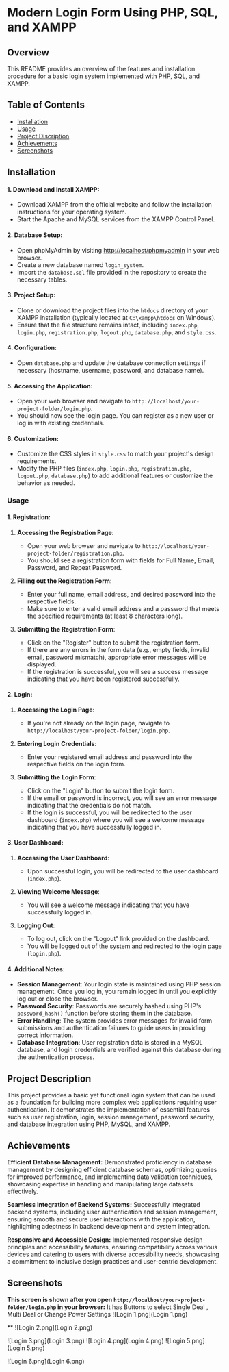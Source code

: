 # Modern Login Form Using PHP, SQL, and XAMPP
## Overview
This README provides an overview of the features and installation procedure for a basic login system implemented with PHP, SQL, and XAMPP.


## Table of Contents

- [Installation](#Installation)
- [Usage](#Usage)
- [Project Discription](#Project-Description)
- [Achievements](#Achievements)
- [Screenshots](#Screenshots)

## Installation
#### 1. Download and Install XAMPP:
   - Download XAMPP from the official website and follow the installation instructions for your operating system.
   - Start the Apache and MySQL services from the XAMPP Control Panel.

#### 2. Database Setup:
   - Open phpMyAdmin by visiting [http://localhost/phpmyadmin](http://localhost/phpmyadmin) in your web browser. 
   - Create a new database named `login_system`.
   - Import the `database.sql` file provided in the repository to create the necessary tables.

#### 3. Project Setup:
   - Clone or download the project files into the `htdocs` directory of your XAMPP installation (typically located at `C:\xampp\htdocs` on Windows).
   - Ensure that the file structure remains intact, including `index.php`, `login.php`, `registration.php`, `logout.php`, `database.php`, and `style.css`.

#### 4. Configuration:
   - Open `database.php` and update the database connection settings if necessary (hostname, username, password, and database name).

#### 5. Accessing the Application:
   - Open your web browser and navigate to `http://localhost/your-project-folder/login.php`.
   - You should now see the login page. You can register as a new user or log in with existing credentials.

#### 6. Customization:
   - Customize the CSS styles in `style.css` to match your project's design requirements.
   - Modify the PHP files (`index.php`, `login.php`, `registration.php`, `logout.php`, `database.php`) to add additional features or customize the behavior as needed.

### Usage 

#### 1. Registration:

1. **Accessing the Registration Page**:
   - Open your web browser and navigate to `http://localhost/your-project-folder/registration.php`.
   - You should see a registration form with fields for Full Name, Email, Password, and Repeat Password.

2. **Filling out the Registration Form**:
   - Enter your full name, email address, and desired password into the respective fields.
   - Make sure to enter a valid email address and a password that meets the specified requirements (at least 8 characters long).

3. **Submitting the Registration Form**:
   - Click on the "Register" button to submit the registration form.
   - If there are any errors in the form data (e.g., empty fields, invalid email, password mismatch), appropriate error messages will be displayed.
   - If the registration is successful, you will see a success message indicating that you have been registered successfully.

#### 2. Login:

1. **Accessing the Login Page**:
   - If you're not already on the login page, navigate to `http://localhost/your-project-folder/login.php`.

2. **Entering Login Credentials**:
   - Enter your registered email address and password into the respective fields on the login form.

3. **Submitting the Login Form**:
   - Click on the "Login" button to submit the login form.
   - If the email or password is incorrect, you will see an error message indicating that the credentials do not match.
   - If the login is successful, you will be redirected to the user dashboard (`index.php`) where you will see a welcome message indicating that you have successfully logged in.

#### 3. User Dashboard:

1. **Accessing the User Dashboard**:
   - Upon successful login, you will be redirected to the user dashboard (`index.php`).

2. **Viewing Welcome Message**:
   - You will see a welcome message indicating that you have successfully logged in.

3. **Logging Out**:
   - To log out, click on the "Logout" link provided on the dashboard.
   - You will be logged out of the system and redirected to the login page (`login.php`).

#### 4. Additional Notes:

- **Session Management**: Your login state is maintained using PHP session management. Once you log in, you remain logged in until you explicitly log out or close the browser.
- **Password Security**: Passwords are securely hashed using PHP's `password_hash()` function before storing them in the database.
- **Error Handling**: The system provides error messages for invalid form submissions and authentication failures to guide users in providing correct information.
- **Database Integration**: User registration data is stored in a MySQL database, and login credentials are verified against this database during the authentication process.

## Project Description
This project provides a basic yet functional login system that can be used as a foundation for building more complex web applications requiring user authentication. It demonstrates the implementation of essential features such as user registration, login, session management, password security, and database integration using PHP, MySQL, and XAMPP.

## Achievements
**Efficient Database Management:** Demonstrated proficiency in database management by designing efficient database schemas, optimizing queries for improved performance, and implementing data validation techniques, showcasing expertise in handling and manipulating large datasets effectively.

**Seamless Integration of Backend Systems:** Successfully integrated backend systems, including user authentication and session management, ensuring smooth and secure user interactions with the application, highlighting adeptness in backend development and system integration.

**Responsive and Accessible Design:** Implemented responsive design principles and accessibility features, ensuring compatibility across various devices and catering to users with diverse accessibility needs, showcasing a commitment to inclusive design practices and user-centric development.

## Screenshots
**This screen is shown after you open `http://localhost/your-project-folder/login.php` in your browser:** 
It has Buttons to select Single Deal , Multi Deal or Change Power Settings
![Login 1.png](Login 1.png)

**
![Login 2.png](Login 2.png)

![Login 3.png](Login 3.png)
![Login 4.png](Login 4.png)
![Login 5.png](Login 5.png)

![Login 6.png](Login 6.png)

